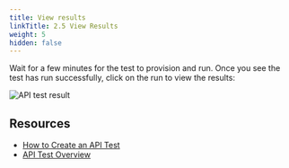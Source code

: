 ```yaml
---
title: View results
linkTitle: 2.5 View Results
weight: 5
hidden: false
---
```


Wait for a few minutes for the test to provision and run. Once you see the test has run successfully, click on the run to view the results:

![API test result](../../_img/api-test-result.png)

## Resources

- [How to Create an API Test](https://docs.splunk.com/Observability/synthetics/api-test/set-up-api-test.html)
- [API Test Overview](https://docs.splunk.com/Observability/synthetics/api-test/api-test.html)
